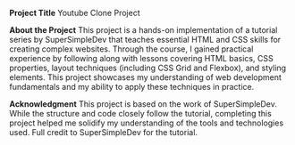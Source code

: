 **Project Title**
Youtube Clone Project

**About the Project**
This project is a hands-on implementation of a tutorial series by SuperSimpleDev that teaches essential HTML and CSS skills for creating complex websites. Through the course, I gained practical experience by following along with lessons covering HTML basics, CSS properties, layout techniques (including CSS Grid and Flexbox), and styling elements. This project showcases my understanding of web development fundamentals and my ability to apply these techniques in practice.

**Acknowledgment**
This project is based on the work of SuperSimpleDev. While the structure and code closely follow the tutorial, completing this project helped me solidify my understanding of the tools and technologies used. Full credit to SuperSimpleDev for the tutorial.
